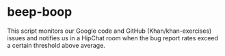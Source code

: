 # beep-boop

This script monitors our Google code and GitHub (Khan/khan-exercises) issues and notifies us in a HipChat room when the bug report rates exceed a certain threshold above average.
